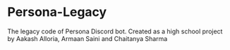 # Persona-Legacy

The legacy code of Persona Discord bot. 
Created as a high school project by Aakash Alloria, Armaan Saini and Chaitanya Sharma
